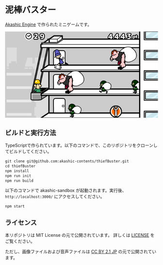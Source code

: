 # 泥棒バスター

[Akashic Engine](https://akashic-games.github.io/) で作られたミニゲームです。

![スクリーンショット](./img/screenshot.png)

## ビルドと実行方法

TypeScriptで作られています。以下のコマンドで、このリポジトリをクローンしてビルドしてください。

```
git clone git@github.com:akashic-contents/thiefBuster.git
cd thiefBuster
npm install
npm run init
npm run build
```

以下のコマンドで akashic-sandbox が起動されます。実行後、 `http://localhost:3000/` にアクセスしてください。

```
npm start
```

## ライセンス

本リポジトリは MIT License の元で公開されています。
詳しくは [LICENSE](./LICENSE) をご覧ください。
 
ただし、画像ファイルおよび音声ファイルは
[CC BY 2.1 JP](https://creativecommons.org/licenses/by/2.1/jp/) の元で公開されています。
